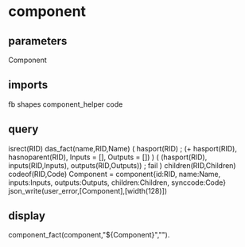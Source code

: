 # component
## parameters
  Component
## imports
  fb
  shapes
  component_helper
  code
## query
  isrect(RID)
  das_fact(name,RID,Name)
  ( hasport(RID) ; (\+ hasport(RID), hasnoparent(RID), Inputs = [], Outputs = []) )
  ( (hasport(RID), inputs(RID,Inputs), outputs(RID,Outputs)) ; fail )
  children(RID,Children)
  codeof(RID,Code)
  Component = component{id:RID, name:Name, inputs:Inputs, outputs:Outputs, children:Children, synccode:Code}
  json_write(user_error,[Component],[width(128)])
## display
component_fact(component,\"${Component}\",\"\").

